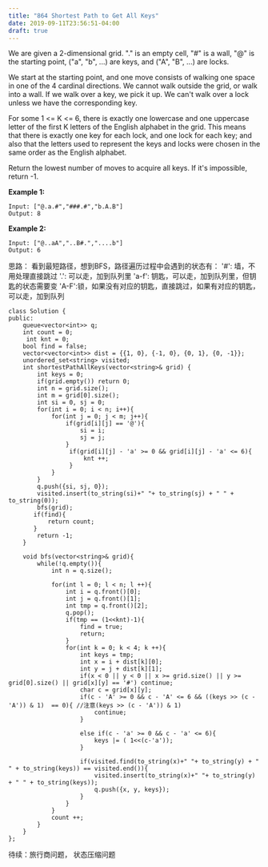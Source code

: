 ```yaml
---
title: "864 Shortest Path to Get All Keys"
date: 2019-09-11T23:56:51-04:00
draft: true
---
```


We are given a 2-dimensional grid. "." is an empty cell, "#" is a wall, "@" is the starting point, ("a", "b", ...) are keys, and ("A", "B", ...) are locks.

We start at the starting point, and one move consists of walking one space in one of the 4 cardinal directions.  We cannot walk outside the grid, or walk into a wall.  If we walk over a key, we pick it up.  We can't walk over a lock unless we have the corresponding key.

For some 1 <= K <= 6, there is exactly one lowercase and one uppercase letter of the first K letters of the English alphabet in the grid.  This means that there is exactly one key for each lock, and one lock for each key; and also that the letters used to represent the keys and locks were chosen in the same order as the English alphabet.

Return the lowest number of moves to acquire all keys.  If it's impossible, return -1.

**Example 1:**

```
Input: ["@.a.#","###.#","b.A.B"]
Output: 8
```

**Example 2:**

```
Input: ["@..aA","..B#.","....b"]
Output: 6
```
思路：
看到最短路径，想到BFS，路径遍历过程中会遇到的状态有：
'#': 墙，不用处理直接跳过
'.': 可以走，加到队列里
'a-f': 钥匙，可以走，加到队列里，但钥匙的状态需要变
'A-F':锁，如果没有对应的钥匙，直接跳过，如果有对应的钥匙，可以走，加到队列

```
class Solution {
public:
    queue<vector<int>> q;
    int count = 0;
     int knt = 0;
    bool find = false;
    vector<vector<int>> dist = {{1, 0}, {-1, 0}, {0, 1}, {0, -1}};
    unordered_set<string> visited;
    int shortestPathAllKeys(vector<string>& grid) {
        int keys = 0;
        if(grid.empty()) return 0;
        int n = grid.size();
        int m = grid[0].size();
        int si = 0, sj = 0;
        for(int i = 0; i < n; i++){
            for(int j = 0; j < m; j++){
                if(grid[i][j] == '@'){
                    si = i;
                    sj = j;
                }
                 if(grid[i][j] - 'a' >= 0 && grid[i][j] - 'a' <= 6){
                     knt ++;
                 }
            }
        }
        q.push({si, sj, 0});
        visited.insert(to_string(si)+" "+ to_string(sj) + " " + to_string(0));
        bfs(grid);
       if(find){
           return count;
       }
        return -1;
    }
    
    void bfs(vector<string>& grid){
        while(!q.empty()){
            int n = q.size();
            
            for(int l = 0; l < n; l ++){
                int i = q.front()[0];
                int j = q.front()[1];
                int tmp = q.front()[2];
                q.pop();
                if(tmp == (1<<knt)-1){
                    find = true;
                    return;
                }
                for(int k = 0; k < 4; k ++){
                    int keys = tmp;
                    int x = i + dist[k][0];
                    int y = j + dist[k][1];
                    if(x < 0 || y < 0 || x >= grid.size() || y >= grid[0].size() || grid[x][y] == '#') continue;
                    char c = grid[x][y];
                    if(c - 'A' >= 0 && c - 'A' <= 6 && ((keys >> (c - 'A')) & 1)  == 0){ //注意(keys >> (c - 'A')) & 1)
                        continue;
                    }

                    else if(c - 'a' >= 0 && c - 'a' <= 6){
                        keys |= ( 1<<(c-'a'));
                    }
                    
                    if(visited.find(to_string(x)+" "+ to_string(y) + " " + to_string(keys)) == visited.end()){
                        visited.insert(to_string(x)+" "+ to_string(y) + " " + to_string(keys));
                        q.push({x, y, keys});
                    }
                }
            }
            count ++;
        }
    }
};
```

待续：旅行商问题， 状态压缩问题